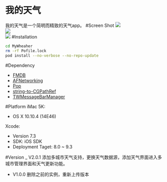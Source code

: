 我的天气
======
我的天气是一个简明而精致的天气app。
#Screen Shot
![](https://github.com/leonardlee2015/MyWeather/blob/master/snapshot/start2.gif)<br>
![](https://github.com/leonardlee2015/MyWeather/blob/master/snapshot/CityManager.gif)<br>
![](https://github.com/leonardlee2015/MyWeather/blob/master/snapshot/forecast2.gif)
#Installation
```bash
cd MyWheaher
rm -rf Pofile.lock
pod install --no-verbose --no-repo-update
```
#Dependency
- [FMDB](https://github.com/ccgus/fmdb)
- [AFNetworking](https://github.com/AFNetworking/AFNetworking)
- [Pop](https://github.com/facebook/pop)
- [string-to-CGPathRef](https://github.com/aderussell/string-to-CGPathRef)
- [TWMessageBarManager](https://github.com/terryworona/TWMessageBarManager)

#Platform
iMac 5K:

- OS X 10.10.4 (14E46)

Xcode:

- Version 7.3
- SDK: iOS SDK 
- Deployment Taget: 8.0 ~ 9.3


#Version
 _ V2.0.1 添加多城市天气支持，更换天气数据源，添加天气界面进入多城市管理界面和天气更新功能。
 - V1.0.0 删除之前的实例，重新上传版本
